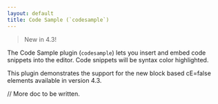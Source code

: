```yaml
---
layout: default
title: Code Sample (`codesample`)
---
```



> New in 4.3!


The Code Sample plugin (`codesample`) lets you insert and embed code snippets into the editor. Code snippets will be syntax color highlighted. 

This plugin demonstrates the support for the new block based cE=false elements available in version 4.3.


// More doc to be written.
